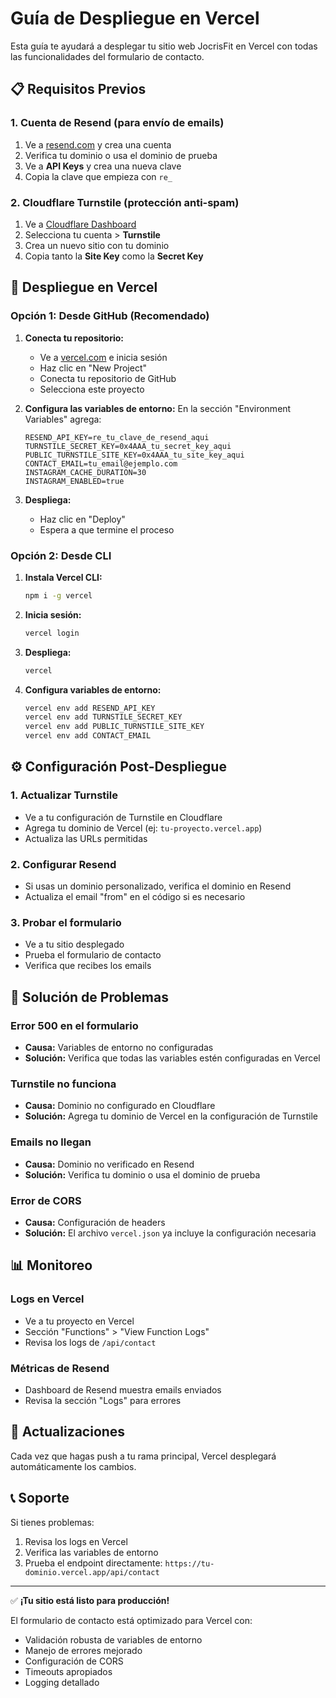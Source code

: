 # Guía de Despliegue en Vercel

Esta guía te ayudará a desplegar tu sitio web JocrisFit en Vercel con todas las funcionalidades del formulario de contacto.

## 📋 Requisitos Previos

### 1. Cuenta de Resend (para envío de emails)
1. Ve a [resend.com](https://resend.com) y crea una cuenta
2. Verifica tu dominio o usa el dominio de prueba
3. Ve a **API Keys** y crea una nueva clave
4. Copia la clave que empieza con `re_`

### 2. Cloudflare Turnstile (protección anti-spam)
1. Ve a [Cloudflare Dashboard](https://dash.cloudflare.com/)
2. Selecciona tu cuenta > **Turnstile**
3. Crea un nuevo sitio con tu dominio
4. Copia tanto la **Site Key** como la **Secret Key**

## 🚀 Despliegue en Vercel

### Opción 1: Desde GitHub (Recomendado)

1. **Conecta tu repositorio:**
   - Ve a [vercel.com](https://vercel.com) e inicia sesión
   - Haz clic en "New Project"
   - Conecta tu repositorio de GitHub
   - Selecciona este proyecto

2. **Configura las variables de entorno:**
   En la sección "Environment Variables" agrega:
   
   ```
   RESEND_API_KEY=re_tu_clave_de_resend_aqui
   TURNSTILE_SECRET_KEY=0x4AAA_tu_secret_key_aqui
   PUBLIC_TURNSTILE_SITE_KEY=0x4AAA_tu_site_key_aqui
   CONTACT_EMAIL=tu_email@ejemplo.com
   INSTAGRAM_CACHE_DURATION=30
   INSTAGRAM_ENABLED=true
   ```

3. **Despliega:**
   - Haz clic en "Deploy"
   - Espera a que termine el proceso

### Opción 2: Desde CLI

1. **Instala Vercel CLI:**
   ```bash
   npm i -g vercel
   ```

2. **Inicia sesión:**
   ```bash
   vercel login
   ```

3. **Despliega:**
   ```bash
   vercel
   ```

4. **Configura variables de entorno:**
   ```bash
   vercel env add RESEND_API_KEY
   vercel env add TURNSTILE_SECRET_KEY
   vercel env add PUBLIC_TURNSTILE_SITE_KEY
   vercel env add CONTACT_EMAIL
   ```

## ⚙️ Configuración Post-Despliegue

### 1. Actualizar Turnstile
- Ve a tu configuración de Turnstile en Cloudflare
- Agrega tu dominio de Vercel (ej: `tu-proyecto.vercel.app`)
- Actualiza las URLs permitidas

### 2. Configurar Resend
- Si usas un dominio personalizado, verifica el dominio en Resend
- Actualiza el email "from" en el código si es necesario

### 3. Probar el formulario
- Ve a tu sitio desplegado
- Prueba el formulario de contacto
- Verifica que recibes los emails

## 🔧 Solución de Problemas

### Error 500 en el formulario
- **Causa:** Variables de entorno no configuradas
- **Solución:** Verifica que todas las variables estén configuradas en Vercel

### Turnstile no funciona
- **Causa:** Dominio no configurado en Cloudflare
- **Solución:** Agrega tu dominio de Vercel en la configuración de Turnstile

### Emails no llegan
- **Causa:** Dominio no verificado en Resend
- **Solución:** Verifica tu dominio o usa el dominio de prueba

### Error de CORS
- **Causa:** Configuración de headers
- **Solución:** El archivo `vercel.json` ya incluye la configuración necesaria

## 📊 Monitoreo

### Logs en Vercel
- Ve a tu proyecto en Vercel
- Sección "Functions" > "View Function Logs"
- Revisa los logs de `/api/contact`

### Métricas de Resend
- Dashboard de Resend muestra emails enviados
- Revisa la sección "Logs" para errores

## 🔄 Actualizaciones

Cada vez que hagas push a tu rama principal, Vercel desplegará automáticamente los cambios.

## 📞 Soporte

Si tienes problemas:
1. Revisa los logs en Vercel
2. Verifica las variables de entorno
3. Prueba el endpoint directamente: `https://tu-dominio.vercel.app/api/contact`

---

✅ **¡Tu sitio está listo para producción!**

El formulario de contacto está optimizado para Vercel con:
- Validación robusta de variables de entorno
- Manejo de errores mejorado
- Configuración de CORS
- Timeouts apropiados
- Logging detallado